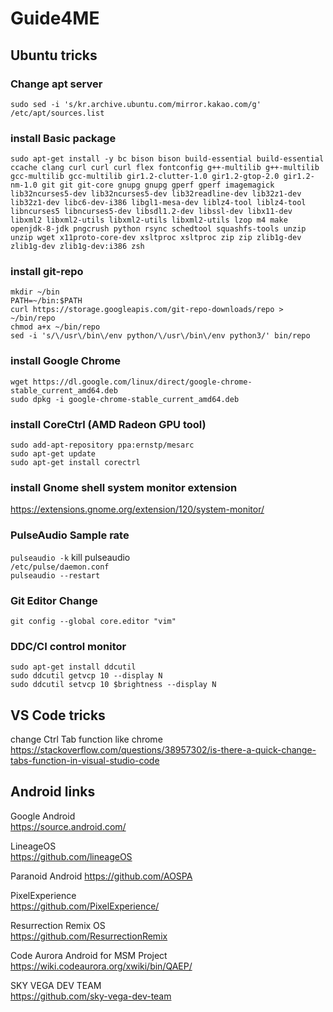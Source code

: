 # Guide4ME
## Ubuntu tricks
### Change apt server
`sudo sed -i 's/kr.archive.ubuntu.com/mirror.kakao.com/g' /etc/apt/sources.list`
### install Basic package
`sudo apt-get install -y bc bison bison build-essential build-essential ccache clang curl curl curl flex fontconfig g++-multilib g++-multilib gcc-multilib gcc-multilib gir1.2-clutter-1.0 gir1.2-gtop-2.0 gir1.2-nm-1.0 git git git-core gnupg gnupg gperf gperf imagemagick lib32ncurses5-dev lib32ncurses5-dev lib32readline-dev lib32z1-dev lib32z1-dev libc6-dev-i386 libgl1-mesa-dev liblz4-tool liblz4-tool libncurses5 libncurses5-dev libsdl1.2-dev libssl-dev libx11-dev libxml2 libxml2-utils libxml2-utils libxml2-utils lzop m4 make openjdk-8-jdk pngcrush python rsync schedtool squashfs-tools unzip unzip wget x11proto-core-dev xsltproc xsltproc zip zip zlib1g-dev zlib1g-dev zlib1g-dev:i386 zsh`
### install git-repo
`mkdir ~/bin`  
`PATH=~/bin:$PATH`  
`curl https://storage.googleapis.com/git-repo-downloads/repo > ~/bin/repo`  
`chmod a+x ~/bin/repo`  
`sed -i 's/\/usr\/bin\/env python/\/usr\/bin\/env python3/' bin/repo`
### install Google Chrome
`wget https://dl.google.com/linux/direct/google-chrome-stable_current_amd64.deb`  
`sudo dpkg -i google-chrome-stable_current_amd64.deb`
### install CoreCtrl (AMD Radeon GPU tool)
`sudo add-apt-repository ppa:ernstp/mesarc`  
`sudo apt-get update`  
`sudo apt-get install corectrl`
### install Gnome shell system monitor extension
https://extensions.gnome.org/extension/120/system-monitor/  

### PulseAudio Sample rate 
`pulseaudio -k` kill pulseaudio  
`/etc/pulse/daemon.conf`  
`pulseaudio --restart`  
  
### Git Editor Change
`git config --global core.editor "vim"`  

### DDC/CI control monitor  
`sudo apt-get install ddcutil`  
`sudo ddcutil getvcp 10 --display N`  
`sudo ddcutil setvcp 10 $brightness --display N`  

## VS Code tricks
change Ctrl Tab function like chrome  
https://stackoverflow.com/questions/38957302/is-there-a-quick-change-tabs-function-in-visual-studio-code

## Android links
Google Android  
https://source.android.com/

LineageOS  
https://github.com/lineageOS

Paranoid Android
https://github.com/AOSPA

PixelExperience  
https://github.com/PixelExperience/

Resurrection Remix OS  
https://github.com/ResurrectionRemix

Code Aurora Android for MSM Project  
https://wiki.codeaurora.org/xwiki/bin/QAEP/

SKY VEGA DEV TEAM  
https://github.com/sky-vega-dev-team
